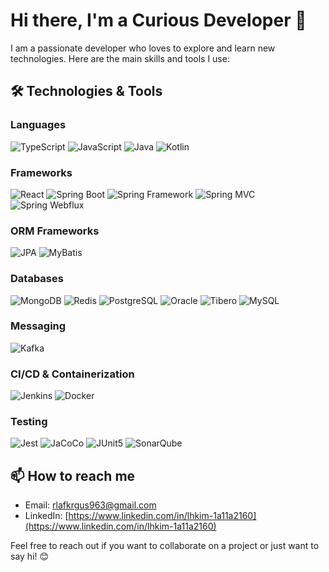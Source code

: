 # Hi there, I'm a Curious Developer 👋

I am a passionate developer who loves to explore and learn new technologies. Here are the main skills and tools I use:

## 🛠 Technologies & Tools

### Languages
![TypeScript](https://img.shields.io/badge/TypeScript-3178C6?style=for-the-badge&logo=typescript&logoColor=white)
![JavaScript](https://img.shields.io/badge/JavaScript-F7DF1E?style=for-the-badge&logo=javascript&logoColor=black)
![Java](https://img.shields.io/badge/Java-007396?style=for-the-badge&logo=java&logoColor=white)
![Kotlin](https://img.shields.io/badge/Kotlin-0095D5?style=for-the-badge&logo=kotlin&logoColor=white)

### Frameworks
![React](https://img.shields.io/badge/React-61DAFB?style=for-the-badge&logo=react&logoColor=black)
![Spring Boot](https://img.shields.io/badge/Spring%20Boot-6DB33F?style=for-the-badge&logo=spring-boot&logoColor=white)
![Spring Framework](https://img.shields.io/badge/Spring%20Framework-6DB33F?style=for-the-badge&logo=spring&logoColor=white)
![Spring MVC](https://img.shields.io/badge/Spring%20MVC-6DB33F?style=for-the-badge&logo=spring&logoColor=white)
![Spring Webflux](https://img.shields.io/badge/Spring%20Webflux-6DB33F?style=for-the-badge&logo=spring&logoColor=white)

### ORM Frameworks
![JPA](https://img.shields.io/badge/JPA-6DB33F?style=for-the-badge&logo=hibernate&logoColor=white)
![MyBatis](https://img.shields.io/badge/MyBatis-E76F00?style=for-the-badge&logo=mybatis&logoColor=white)

### Databases
![MongoDB](https://img.shields.io/badge/MongoDB-47A248?style=for-the-badge&logo=mongodb&logoColor=white)
![Redis](https://img.shields.io/badge/Redis-DC382D?style=for-the-badge&logo=redis&logoColor=white)
![PostgreSQL](https://img.shields.io/badge/PostgreSQL-336791?style=for-the-badge&logo=postgresql&logoColor=white)
![Oracle](https://img.shields.io/badge/Oracle-F80000?style=for-the-badge&logo=oracle&logoColor=white)
![Tibero](https://img.shields.io/badge/Tibero-E54D26?style=for-the-badge&logo=tibero&logoColor=white)
![MySQL](https://img.shields.io/badge/MySQL-4479A1?style=for-the-badge&logo=mysql&logoColor=white)

### Messaging
![Kafka](https://img.shields.io/badge/Apache%20Kafka-231F20?style=for-the-badge&logo=apache-kafka&logoColor=white)

### CI/CD & Containerization
![Jenkins](https://img.shields.io/badge/Jenkins-D24939?style=for-the-badge&logo=jenkins&logoColor=white)
![Docker](https://img.shields.io/badge/Docker-2496ED?style=for-the-badge&logo=docker&logoColor=white)

### Testing
![Jest](https://img.shields.io/badge/Jest-C21325?style=for-the-badge&logo=jest&logoColor=white)
![JaCoCo](https://img.shields.io/badge/JaCoCo-EC2025?style=for-the-badge&logo=jacoco&logoColor=white)
![JUnit5](https://img.shields.io/badge/JUnit5-25A162?style=for-the-badge&logo=junit5&logoColor=white)
![SonarQube](https://img.shields.io/badge/SonarQube-4E9BCD?style=for-the-badge&logo=sonarqube&logoColor=white)

## 📫 How to reach me
- Email: [rlafkrgus963@gmail.com](mailto:rlafkrgus963@gmail.com)
- LinkedIn: [https://www.linkedin.com/in/lhkim-1a11a2160](https://www.linkedin.com/in/lhkim-1a11a2160)

Feel free to reach out if you want to collaborate on a project or just want to say hi! 😊
